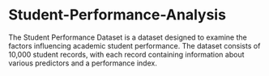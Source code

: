 # Student-Performance-Analysis
The Student Performance Dataset is a dataset designed to examine the factors influencing academic student performance. The dataset consists of 10,000 student records, with each record containing information about various predictors and a performance index. 

